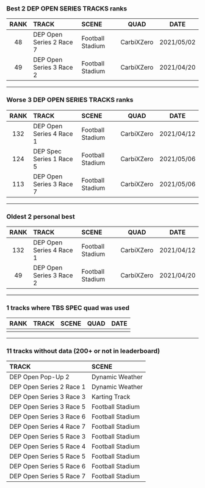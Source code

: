 ### Best 2 DEP OPEN SERIES TRACKS ranks
|RANK|TRACK|SCENE|QUAD|DATE|
|:---:|:---|:---|:---:|:---:|
|48|DEP Open Series 2 Race 7|Football Stadium|CarbiXZero|2021/05/02|
|49|DEP Open Series 3 Race 2|Football Stadium|CarbiXZero|2021/04/20|
---
### Worse 3 DEP OPEN SERIES TRACKS ranks
|RANK|TRACK|SCENE|QUAD|DATE|
|:---:|:---|:---|:---:|:---:|
|132|DEP Open Series 4 Race 1|Football Stadium|CarbiXZero|2021/04/12|
|124|DEP Spec Series 1 Race 5|Football Stadium|CarbiXZero|2021/05/06|
|113|DEP Open Series 3 Race 7|Football Stadium|CarbiXZero|2021/05/06|
---
### Oldest 2 personal best
|RANK|TRACK|SCENE|QUAD|DATE|
|:---:|:---|:---|:---:|:---:|
|132|DEP Open Series 4 Race 1|Football Stadium|CarbiXZero|2021/04/12|
|49|DEP Open Series 3 Race 2|Football Stadium|CarbiXZero|2021/04/20|
---
### 1 tracks where TBS SPEC quad was used
|RANK|TRACK|SCENE|QUAD|DATE|
|:---:|:---|:---|:---:|:---:|
||||||
---
### 11 tracks without data (200+ or not in leaderboard)
|TRACK|SCENE|
|:---|:---|
|DEP Open Pop-Up 2|Dynamic Weather|
|DEP Open Series 2 Race 1|Dynamic Weather|
|DEP Open Series 3 Race 3|Karting Track|
|DEP Open Series 3 Race 5|Football Stadium|
|DEP Open Series 3 Race 6|Football Stadium|
|DEP Open Series 4 Race 7|Football Stadium|
|DEP Open Series 5 Race 3|Football Stadium|
|DEP Open Series 5 Race 4|Football Stadium|
|DEP Open Series 5 Race 5|Football Stadium|
|DEP Open Series 5 Race 6|Football Stadium|
|DEP Open Series 5 Race 7|Football Stadium|
